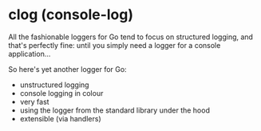 # clog (console-log)
All the fashionable loggers for Go tend to focus on structured logging, and that's perfectly fine: until you simply need a logger for a console application...

So here's yet another logger for Go:
- unstructured logging
- console logging in colour
- very fast
- using the logger from the standard library under the hood
- extensible (via handlers)
